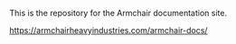 This is the repository for the Armchair documentation site.

https://armchairheavyindustries.com/armchair-docs/